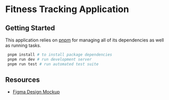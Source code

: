 # Fitness Tracking Application

## Getting Started

This application relies on [pnpm](https://pnpm.io/) for managing all of
its dependencies as well as running tasks.

```sh
 pnpm install # to install package dependencies
 pnpm run dev # run development server
 pnpm run test # run automated test suite
```

## Resources

- [Figma Design Mockup](https://www.figma.com/file/WLT9tCFtKtOYnsZeBxaGHv/LibreFit?node-id=0%3A1)
